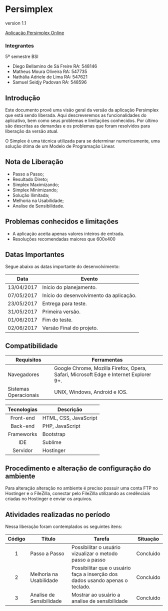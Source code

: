 # Persimplex

version 1.1

[Aplicação Persimplex Online](http://www.persimplex.esy.es)

### Integrantes
5º semestre BSI
* Diego Bellamino de Sá Freire RA: 548146
* Matheus Moura Oliveira RA: 547735
* Nathália Adriele de Lima RA: 547621
* Samuel Seidjy Padovan RA: 548596

## Introdução
Este documento provê uma visão geral da versão da aplicação Persimplex que está sendo liberada. Aqui descreveremos as funcionalidades do aplicativo, bem como seus problemas e limitações conhecidos. Por último são descritas as demandas e os problemas que foram resolvidos para liberação da versão atual.

O Simplex é uma técnica utilizada para se determinar numericamente, uma solução ótima de um Modelo de Programação Linear.

## Nota de Liberação
* Passo a Passo;
* Resultado Direto;
* Simplex Maximizando;
* Simplex Minimizando;
* Solução Ilimitada;
* Melhoria na Usabilidade;
* Analise de Sensibilidade.

## Problemas conhecidos e limitações
* A aplicação aceita apenas valores inteiros de entrada.
* Resoluções recomendadas maiores que 600x400

## Datas Importantes
Segue abaixo as datas importante do desenvolvimento:

| Data  | Evento    |
|:-----:|-----------|
| 13/04/2017    | Início do planejamento.   |
| 07/05/2017    | Início do desenvolvimento da aplicação.   |
| 23/05/2017    | Entrega para teste.  |
| 31/05/2017    | Primeira versão.  |
| 01/06/2017    | Fim do teste.    |
| 02/06/2017    | Versão Final do projeto.    |


## Compatibilidade

| Requisitos    | Ferramentas   |
|---------------|---------------|
| Navegadores   | Google Chrome, Mozilla Firefox, Opera, Safari, Microsoft Edge e Internet Explorer 9+.     |
| Sistemas Operacionais     | UNIX, Windows, Android e IOS.    |

| Tecnologias   | Descrição |
|:-------------:|-----------|
| Front-end | HTML, CSS, JavaScript |
| Back-end  | PHP, JavaScript  |
| Frameworks    | Bootstrap     |
| IDE    | Sublime   |
| Servidor  | Hostinger    |

## Procedimento e alteração de configuração do ambiente

Para alteração alteração no ambiente é preciso possuir uma conta FTP no Hostinger e o FileZilla, conectar pelo FileZilla utilizando as credênciais criadas no Hostinger e enviar os arquivos.

## Atividades realizadas no período
Nessa liberação foram contemplados os seguintes itens:

| Código    | Título    | Tarefa    | Situação  |
|:---------:|-----------|-----------|:---------:|
| 1 | Passo a Passo    | Possibilitar o usuário vizualizar o metodo passo a passo    | Concluido |
| 2 | Melhoria na Usabilidade   | Possibilitar que o usuário faça a inserção dos dados usando apenas o teclado.   | Concluido |
| 3 | Analise de Sensibilidade   | Mostrar ao usuário a analise de sensibilidade  | Concluido |

